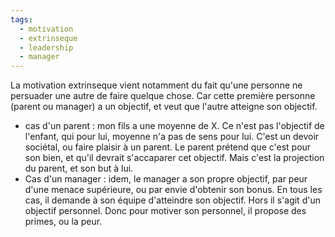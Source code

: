 ```yaml
---
tags:
  - motivation
  - extrinseque
  - leadership
  - manager
---
```

La motivation extrinseque vient notamment du fait qu'une personne ne persuader une autre de faire quelque chose.
Car cette première personne (parent ou manager) a un objectif, et veut que l'autre atteigne son objectif.
* cas d'un parent : mon fils a une moyenne de X. Ce n'est pas l'objectif de l'enfant, qui pour lui, moyenne n'a pas de sens pour lui. C'est un devoir sociétal, ou faire plaisir à un parent. Le parent prétend que c'est pour son bien, et qu'il devrait s'accaparer cet objectif. Mais c'est la projection du parent, et son but à lui.
* Cas d'un manager : idem, le manager a son propre objectif, par peur d'une menace supérieure, ou par envie d'obtenir son bonus. En tous les cas, il demande à son équipe d'atteindre son objectif. Hors il s'agit d'un objectif personnel. Donc pour motiver son personnel, il propose des primes, ou la peur.
